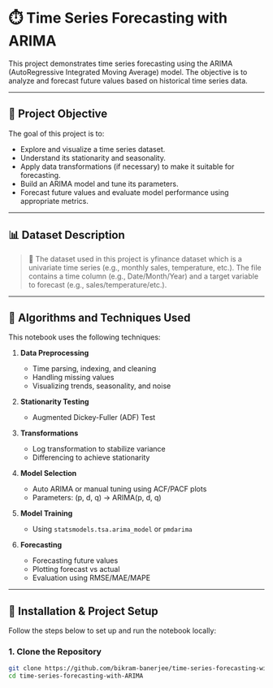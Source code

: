 # ⏱️ Time Series Forecasting with ARIMA

This project demonstrates time series forecasting using the ARIMA (AutoRegressive Integrated Moving Average) model. The objective is to analyze and forecast future values based on historical time series data.

---

## 🎯 Project Objective

The goal of this project is to:

- Explore and visualize a time series dataset.
- Understand its stationarity and seasonality.
- Apply data transformations (if necessary) to make it suitable for forecasting.
- Build an ARIMA model and tune its parameters.
- Forecast future values and evaluate model performance using appropriate metrics.

---

## 📊 Dataset Description

> 📁 The dataset used in this project is yfinance dataset which is a univariate time series (e.g., monthly sales, temperature, etc.). The file contains a time column (e.g., Date/Month/Year) and a target variable to forecast (e.g., sales/temperature/etc.).

---

## 🧠 Algorithms and Techniques Used

This notebook uses the following techniques:

1. **Data Preprocessing**
   - Time parsing, indexing, and cleaning
   - Handling missing values
   - Visualizing trends, seasonality, and noise

2. **Stationarity Testing**
   - Augmented Dickey-Fuller (ADF) Test

3. **Transformations**
   - Log transformation to stabilize variance
   - Differencing to achieve stationarity

4. **Model Selection**
   - Auto ARIMA or manual tuning using ACF/PACF plots
   - Parameters: (p, d, q) → ARIMA(p, d, q)

5. **Model Training**
   - Using `statsmodels.tsa.arima_model` or `pmdarima`

6. **Forecasting**
   - Forecasting future values
   - Plotting forecast vs actual
   - Evaluation using RMSE/MAE/MAPE

---

## 🔧 Installation & Project Setup

Follow the steps below to set up and run the notebook locally:

### 1. Clone the Repository
```bash
git clone https://github.com/bikram-banerjee/time-series-forecasting-with-ARIMA.git
cd time-series-forecasting-with-ARIMA
